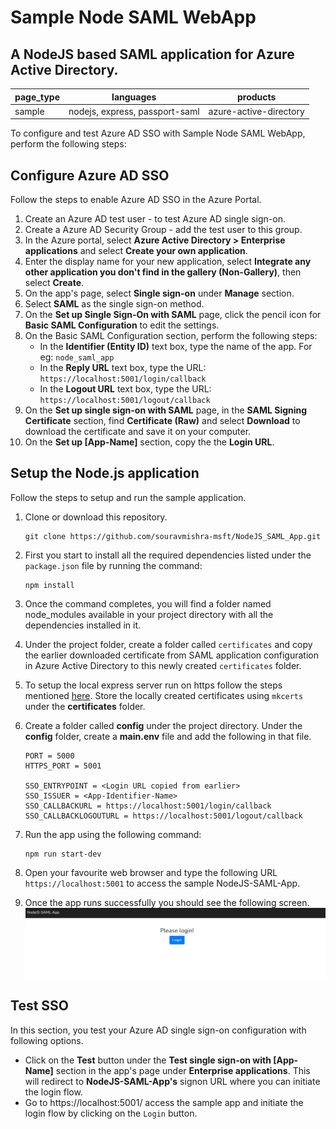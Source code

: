 # Sample Node SAML WebApp

## A NodeJS based SAML application for Azure Active Directory.

| page_type | languages                      | products               |
| --------- | ------------------------------ | ---------------------- |
| sample    | nodejs, express, passport-saml | azure-active-directory |

To configure and test Azure AD SSO with Sample Node SAML WebApp, perform the following steps:

## **Configure Azure AD SSO**

Follow the steps to enable Azure AD SSO in the Azure Portal.

1. Create an Azure AD test user - to test Azure AD single sign-on.
2. Create a Azure AD Security Group - add the test user to this group.
3. In the Azure portal, select **Azure Active Directory > Enterprise applications** and select **Create your own application**.
4. Enter the display name for your new application, select **Integrate any other application you don't find in the gallery (Non-Gallery)**, then select **Create**.
5. On the app's page, select **Single sign-on** under **Manage** section.
6. Select **SAML** as the single sign-on method.
7. On the **Set up Single Sign-On with SAML** page, click the pencil icon for **Basic SAML Configuration** to edit the settings.
8. On the Basic SAML Configuration section, perform the following steps:
   - In the **Identifier (Entity ID)** text box, type the name of the app. For eg: `node_saml_app`
   - In the **Reply URL** text box, type the URL: `https://localhost:5001/login/callback`
   - In the **Logout URL** text box, type the URL: `https://localhost:5001/logout/callback`
9. On the **Set up single sign-on with SAML** page, in the **SAML Signing Certificate** section, find **Certificate (Raw)** and select **Download** to download the certificate and save it on your computer.
10. On the **Set up [App-Name]** section, copy the the **Login URL**.

## **Setup the Node.js application**

Follow the steps to setup and run the sample application.

1.  Clone or download this repository.
    ```
    git clone https://github.com/souravmishra-msft/NodeJS_SAML_App.git
    ```
2.  First you start to install all the required dependencies listed under the `package.json` file by running the command:
    ```
    npm install
    ```
3.  Once the command completes, you will find a folder named node_modules available in your project directory with all the dependencies installed in it.
4.  Under the project folder, create a folder called `certificates` and copy the earlier downloaded certificate from SAML application configuration in Azure Active Directory to this newly created `certificates` folder.
5.  To setup the local express server run on https follow the steps mentioned [here](https://javascript.plainenglish.io/enable-https-for-localhost-during-local-development-in-node-js-96204453d72b). Store the locally created certificates using `mkcerts` under the **certificates** folder.
6.  Create a folder called **config** under the project directory. Under the **config** folder, create a **main.env** file and add the following in that file.

    ```
    PORT = 5000
    HTTPS_PORT = 5001

    SSO_ENTRYPOINT = <Login URL copied from earlier>
    SSO_ISSUER = <App-Identifier-Name>
    SSO_CALLBACKURL = https://localhost:5001/login/callback
    SSO_CALLBACKLOGOUTURL = https://localhost:5001/logout/callback

    ```

7.  Run the app using the following command:
    ```
    npm run start-dev
    ```
8.  Open your favourite web browser and type the following URL `https://localhost:5001` to access the sample NodeJS-SAML-App.

9.  Once the app runs successfully you should see the following screen.
    ![NodeJS-SAML-App](/images/NodeJS-SAML-App.png)

## Test SSO

In this section, you test your Azure AD single sign-on configuration with following options.

- Click on the **Test** button under the **Test single sign-on with [App-Name]** section in the app's page under **Enterprise applications**. This will redirect to **NodeJS-SAML-App's** signon URL where you can initiate the login flow.
- Go to https://localhost:5001/ access the sample app and initiate the login flow by clicking on the `Login` button.
